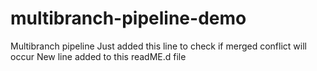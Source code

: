 # multibranch-pipeline-demo

Multibranch pipeline
Just added this line to check if merged conflict will occur
New line added to this readME.d file




